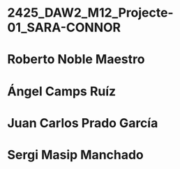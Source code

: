 # 2425_DAW2_M12_Projecte-01_SARA-CONNOR
# Roberto Noble Maestro
# Ángel Camps Ruíz 
# Juan Carlos Prado García
# Sergi Masip Manchado
# 
